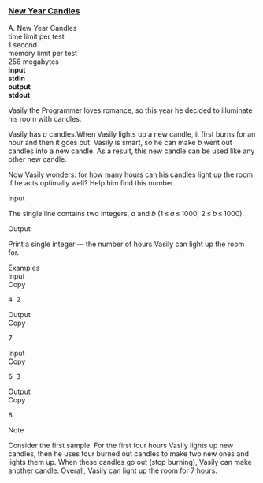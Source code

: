 <h3><a href="https://codeforces.com/contest/379/problem/A" target="_blank" rel="noopener noreferrer">New Year Candles</a></h3>
<div class="header"><div class="title">A. New Year Candles</div><div class="time-limit"><div class="property-title">time limit per test</div>1 second</div><div class="memory-limit"><div class="property-title">memory limit per test</div>256 megabytes</div><div class="input-file input-standard" style="font-weight: bold"><div class="property-title">input</div>stdin</div><div class="output-file output-standard" style="font-weight: bold"><div class="property-title">output</div>stdout</div></div><div><p>Vasily the Programmer loves romance, so this year he decided to illuminate his room with candles.</p><p>Vasily has <span class="tex-span"><i>a</i></span> candles.When Vasily lights up a new candle, it first burns for an hour and then it goes out. Vasily is smart, so he can make <span class="tex-span"><i>b</i></span> went out candles into a new candle. As a result, this new candle can be used like any other new candle.</p><p>Now Vasily wonders: for how many hours can his candles light up the room if he acts optimally well? Help him find this number.</p></div><div class="input-specification"><div class="section-title">Input</div><p>The single line contains two integers, <span class="tex-span"><i>a</i></span> and <span class="tex-span"><i>b</i></span> <span class="tex-span">(1 ≤ <i>a</i> ≤ 1000;&nbsp;2 ≤ <i>b</i> ≤ 1000)</span>.</p></div><div class="output-specification"><div class="section-title">Output</div><p>Print a single integer — the number of hours Vasily can light up the room for.</p></div><div class="sample-tests"><div class="section-title">Examples</div><div class="sample-test"><div class="input"><div class="title">Input<div title="Copy" data-clipboard-target="#id004841393600695293" id="id0042848405562365866" class="input-output-copier">Copy</div></div><pre id="id004841393600695293">4 2<br></pre></div><div class="output"><div class="title">Output<div title="Copy" data-clipboard-target="#id005340479160494814" id="id006419173783265006" class="input-output-copier">Copy</div></div><pre id="id005340479160494814">7<br></pre></div><div class="input"><div class="title">Input<div title="Copy" data-clipboard-target="#id007507526785241952" id="id006226459718316922" class="input-output-copier">Copy</div></div><pre id="id007507526785241952">6 3<br></pre></div><div class="output"><div class="title">Output<div title="Copy" data-clipboard-target="#id0010175481687542143" id="id008489258718806628" class="input-output-copier">Copy</div></div><pre id="id0010175481687542143">8<br></pre></div></div></div><div class="note"><div class="section-title">Note</div><p>Consider the first sample. For the first four hours Vasily lights up new candles, then he uses four burned out candles to make two new ones and lights them up. When these candles go out (stop burning), Vasily can make another candle. Overall, Vasily can light up the room for 7 hours.</p></div>